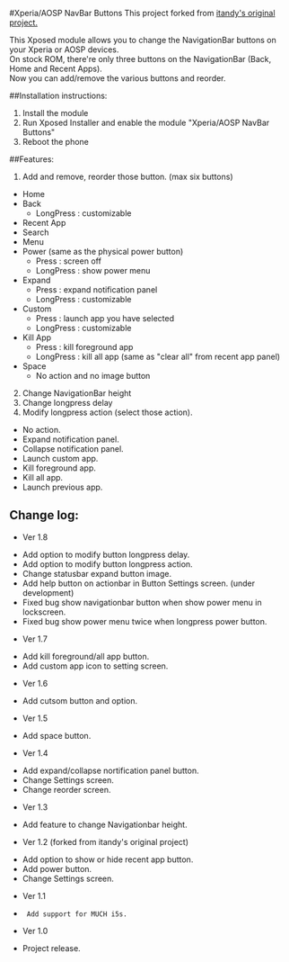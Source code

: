 #Xperia/AOSP NavBar Buttons
This project forked from [itandy's original project.](https://github.com/itandy/XperiaAOSPNavBarButtons "itandy/XperiaAOSPNavBarButtons")

This Xposed module allows you to change the NavigationBar buttons on your Xperia or AOSP devices.  
On stock ROM, there're only three buttons on the NavigationBar (Back, Home and Recent Apps).  
Now you can add/remove the various buttons and reorder.

##Installation instructions:
1. Install the module
2. Run Xposed Installer and enable the module "Xperia/AOSP NavBar Buttons"
3. Reboot the phone

##Features:
1. Add and remove, reorder those button. (max six buttons)  
 - Home
 - Back
     * LongPress : customizable
 - Recent App
 - Search
 - Menu
 - Power (same as the physical power button)
     * Press : screen off
     * LongPress : show power menu
 - Expand
     * Press : expand notification panel
     * LongPress : customizable
 - Custom
     * Press : launch app you have selected
	 * LongPress : customizable
 - Kill App
     * Press : kill foreground app  
     * LongPress : kill all app (same as "clear all" from recent app panel)  
 - Space
     * No action and no image button
2. Change NavigationBar height
3. Change longpress delay
4. Modify longpress action (select those action).
 - No action.
 - Expand notification panel.
 - Collapse notification panel.
 - Launch custom app.
 - Kill foreground app.
 - Kill all app.
 - Launch previous app.

## Change log:
* Ver 1.8
 - Add option to modify button longpress delay.
 - Add option to modify button longpress action.
 - Change statusbar expand button image.
 - Add help button on actionbar in Button Settings screen. (under development)
 - Fixed bug show navigationbar button when show power menu in lockscreen.
 - Fixed bug show power menu twice when longpress power button.
* Ver 1.7
 - Add kill foreground/all app button.
 - Add custom app icon to setting screen.
* Ver 1.6
 - Add cutsom button and option.
* Ver 1.5
 - Add space button.
* Ver 1.4
 - Add expand/collapse nortification panel button.
 - Change Settings screen.
 - Change reorder screen.
* Ver 1.3
 - Add feature to change Navigationbar height.
* Ver 1.2 (forked from itandy's original project)
 - Add option to show or hide recent app button.
 - Add power button.
 - Change Settings screen.
* Ver 1.1
 -  	Add support for MUCH i5s.
* Ver 1.0
 - Project release.
